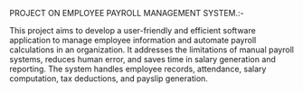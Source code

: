 PROJECT ON EMPLOYEE PAYROLL MANAGEMENT SYSTEM.:-


This project aims to develop a user-friendly and efficient software application
to manage employee information and automate payroll calculations in an organization. 
It addresses the limitations of manual payroll systems, reduces human error, and saves time in salary generation and reporting.
The system handles employee records, attendance, salary computation, tax deductions, and payslip generation.

